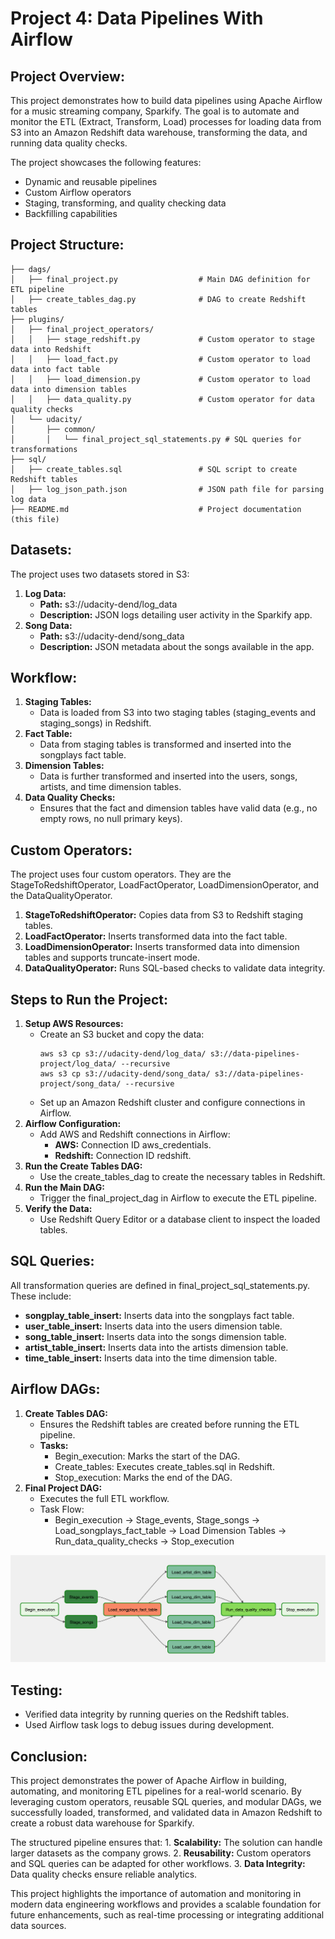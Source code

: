 # Project 4: Data Pipelines With Airflow

## Project Overview:

This project demonstrates how to build data pipelines using Apache Airflow for a music streaming company, Sparkify. The goal is to automate and monitor the ETL (Extract, Transform, Load) processes for loading data from S3 into an Amazon Redshift data warehouse, transforming the data, and running data quality checks.

The project showcases the following features:
- Dynamic and reusable pipelines
- Custom Airflow operators
- Staging, transforming, and quality checking data
- Backfilling capabilities

## Project Structure:
```
├── dags/
│   ├── final_project.py                  # Main DAG definition for ETL pipeline
│   ├── create_tables_dag.py              # DAG to create Redshift tables
├── plugins/
│   ├── final_project_operators/
│   │   ├── stage_redshift.py             # Custom operator to stage data into Redshift
│   │   ├── load_fact.py                  # Custom operator to load data into fact table
│   │   ├── load_dimension.py             # Custom operator to load data into dimension tables
│   │   ├── data_quality.py               # Custom operator for data quality checks
│   └── udacity/
│       ├── common/
│       │   └── final_project_sql_statements.py # SQL queries for transformations
├── sql/
│   ├── create_tables.sql                 # SQL script to create Redshift tables
│   ├── log_json_path.json                # JSON path file for parsing log data
├── README.md                             # Project documentation (this file)
```
## Datasets:

The project uses two datasets stored in S3:
1. **Log Data:**
	- **Path:** s3://udacity-dend/log_data
	- **Description:** JSON logs detailing user activity in the Sparkify app.
2. **Song Data:**
    - **Path:** s3://udacity-dend/song_data
    - **Description:** JSON metadata about the songs available in the app.

## Workflow:

1. **Staging Tables:**
   - Data is loaded from S3 into two staging tables (staging_events and staging_songs) in Redshift.
2. **Fact Table:**
   - Data from staging tables is transformed and inserted into the songplays fact table.
3. **Dimension Tables:**
   - Data is further transformed and inserted into the users, songs, artists, and time dimension tables.
4. **Data Quality Checks:**
   - Ensures that the fact and dimension tables have valid data (e.g., no empty rows, no null primary keys).

## Custom Operators:

The project uses four custom operators. They are the StageToRedshiftOperator, LoadFactOperator, LoadDimensionOperator, and the DataQualityOperator.

1. **StageToRedshiftOperator:** Copies data from S3 to Redshift staging tables.
2. **LoadFactOperator:** Inserts transformed data into the fact table.
3. **LoadDimensionOperator:** Inserts transformed data into dimension tables and supports truncate-insert mode.
4. **DataQualityOperator:** Runs SQL-based checks to validate data integrity.

## Steps to Run the Project:

1. **Setup AWS Resources:**
   - Create an S3 bucket and copy the data:
     ```
     aws s3 cp s3://udacity-dend/log_data/ s3://data-pipelines-project/log_data/ --recursive
     aws s3 cp s3://udacity-dend/song_data/ s3://data-pipelines-project/song_data/ --recursive
     ```
   - Set up an Amazon Redshift cluster and configure connections in Airflow.
2. **Airflow Configuration:**
   - Add AWS and Redshift connections in Airflow:
     - **AWS:** Connection ID aws_credentials.
     - **Redshift:** Connection ID redshift.
3. **Run the Create Tables DAG:**
   - Use the create_tables_dag to create the necessary tables in Redshift.
4. **Run the Main DAG:**
   - Trigger the final_project_dag in Airflow to execute the ETL pipeline.
5. **Verify the Data:**
   - Use Redshift Query Editor or a database client to inspect the loaded tables.

## SQL Queries:

All transformation queries are defined in final_project_sql_statements.py. These include:
- **songplay_table_insert:** Inserts data into the songplays fact table.
- **user_table_insert:** Inserts data into the users dimension table.
- **song_table_insert:** Inserts data into the songs dimension table.
- **artist_table_insert:** Inserts data into the artists dimension table.
- **time_table_insert:** Inserts data into the time dimension table.

## Airflow DAGs:

1. **Create Tables DAG:**
   - Ensures the Redshift tables are created before running the ETL pipeline.
   - **Tasks:**
     - Begin_execution: Marks the start of the DAG.
     - Create_tables: Executes create_tables.sql in Redshift.
     - Stop_execution: Marks the end of the DAG.
2. **Final Project DAG:**
   - Executes the full ETL workflow.
   - Task Flow:
     - Begin_execution → Stage_events, Stage_songs → Load_songplays_fact_table → Load Dimension Tables → Run_data_quality_checks → Stop_execution

<img src="./images/final_dag_image.png">

## Testing:
- Verified data integrity by running queries on the Redshift tables.
- Used Airflow task logs to debug issues during development.

## Conclusion:

This project demonstrates the power of Apache Airflow in building, automating, and monitoring ETL pipelines for a real-world scenario. By leveraging custom operators, reusable SQL queries, and modular DAGs, we successfully loaded, transformed, and validated data in Amazon Redshift to create a robust data warehouse for Sparkify.

The structured pipeline ensures that:
	1. **Scalability:** The solution can handle larger datasets as the company grows.
	2. **Reusability:** Custom operators and SQL queries can be adapted for other workflows.
	3. **Data Integrity:** Data quality checks ensure reliable analytics.

This project highlights the importance of automation and monitoring in modern data engineering workflows and provides a scalable foundation for future enhancements, such as real-time processing or integrating additional data sources.
